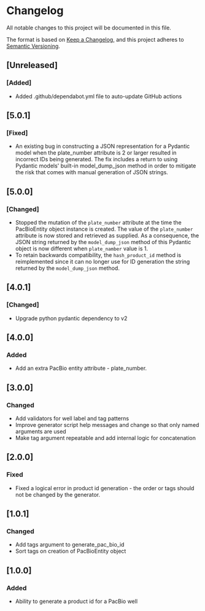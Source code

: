 # Changelog
All notable changes to this project will be documented in this file.

The format is based on [Keep a Changelog](https://keepachangelog.com/en/1.0.0/),
and this project adheres to [Semantic Versioning](https://semver.org/spec/v2.0.0.html).

## [Unreleased]

### [Added]

- Added .github/dependabot.yml file to auto-update GitHub actions 

## [5.0.1]

### [Fixed]
 - An existing bug in constructing a JSON representation for a Pydantic model
   when the plate_number attribute is 2 or larger resulted in incorrect IDs
   being generated. The fix includes a return to using Pydantic models' built-in
   model_dump_json method in order to mitigate the risk that comes with  manual
   generation of JSON strings.

## [5.0.0]

### [Changed]

 - Stopped the mutation of the `plate_number` attribute at the time the
   PacBioEntity object instance is created. The value of the `plate_number`
   attribute is now stored and retrieved as supplied. As a consequence, the
   JSON string returned by the `model_dump_json` method of this Pydantic
   object is now different when `plate_namber` value is 1.
 - To retain backwards compatibility, the `hash_product_id` method is
   reimplemented since it can no longer use for ID generation the string
   returned by the `model_dump_json` method.

## [4.0.1]

### [Changed]

 - Upgrade python pydantic dependency to v2

## [4.0.0]

### Added

 - Add an extra PacBio entity attribute - plate_number.

## [3.0.0]

### Changed

 - Add validators for well label and tag patterns
 - Improve generator script help messages and change so that only named
   arguments are used
 - Make tag argument repeatable and add internal logic for concatenation

## [2.0.0]

### Fixed

 - Fixed a logical error in product id generation - the order or tags
   should not be changed by the generator.

## [1.0.1]

### Changed

 - Add tags argument to generate_pac_bio_id
 - Sort tags on creation of PacBioEntity object

## [1.0.0]

### Added

 - Ability to generate a product id for a PacBio well
